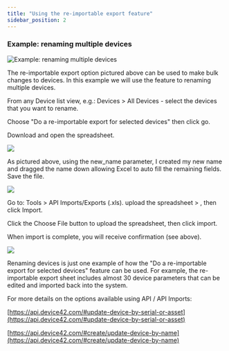 ```yaml
---
title: "Using the re-importable export feature"
sidebar_position: 2
---
```


### Example: renaming multiple devices

![Example: renaming multiple devices](/assets/images/media_1399662438165.png)

The re-importable export option pictured above can be used to make bulk changes to devices. In this example we will use the feature to renaming multiple devices.

From any Device list view, e.g.: Devices > All Devices - select the devices that you want to rename.

Choose "Do a re-importable export for selected devices" then click go.

Download and open the spreadsheet.

![](/assets/images/media_1399662496879.png)

As pictured above, using the new\_name parameter, I created my new name and dragged the name down allowing Excel to auto fill the remaining fields. Save the file.

![](/assets/images/media_1399662556616.png)

Go to: Tools > API Imports/Exports (.xls). upload the spreadsheet > , then click Import.

Click the Choose File button to upload the spreadsheet, then click import.

When import is complete, you will receive confirmation (see above).

![](/assets/images/media_1399662585004.png)

Renaming devices is just one example of how the "Do a re-importable export for selected devices" feature can be used. For example, the re-importable export sheet includes almost 30 device parameters that can be edited and imported back into the system.

For more details on the options available using API / API Imports:

[https://api.device42.com/#update-device-by-serial-or-asset](https://api.device42.com/#update-device-by-serial-or-asset)

[https://api.device42.com/#create/update-device-by-name](https://api.device42.com/#create/update-device-by-name)
